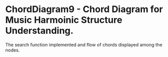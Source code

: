 # ChordDiagram9 - Chord Diagram for Music Harmoinic Structure Understanding.
The search function implemented and flow of chords displayed among the nodes.
